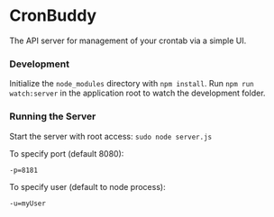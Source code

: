 # CronBuddy
The API server for management of your crontab via a simple UI.

### Development
Initialize the `node_modules` directory with `npm install`.
Run `npm run watch:server` in the application root to watch the development folder.

### Running the Server
Start the server with root access:
`sudo node server.js`

To specify port (default 8080):
```
-p=8181
```

To specify user (default to node process):
```
-u=myUser
```
